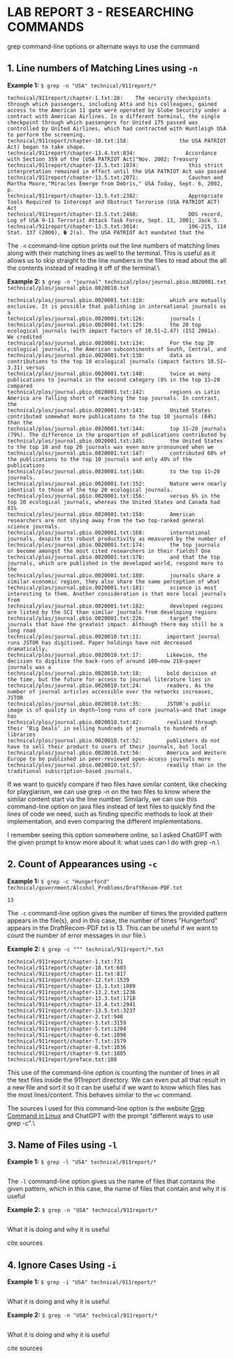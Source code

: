 # LAB REPORT 3 - RESEARCHING COMMANDS
grep command-line options or alternate ways to use the command

## 1. Line numbers of Matching Lines using `-n`
**Example 1:**   `$ grep -n "USA" technical/911report/*`
```
technical/911report/chapter-1.txt:28:    The security checkpoints through which passengers, including Atta and his colleagues, gained access to the American 11 gate were operated by Globe Security under a contract with American Airlines. In a different terminal, the single checkpoint through which passengers for United 175 passed was controlled by United Airlines, which had contracted with Huntleigh USA to perform the screening.
technical/911report/chapter-10.txt:158:                the USA PATRIOT Act) began to take shape.
technical/911report/chapter-13.4.txt:834:                Accordance with Section 359 of the [USA PATRIOT Act]"Nov. 2002; Treasury
technical/911report/chapter-13.5.txt:1074:                this strict interpretation remained in effect until the USA PATRIOT Act was passed
technical/911report/chapter-13.5.txt:2071:                Cauchon and Martha Moore,"Miracles Emerge from Debris," USA Today, Sept. 6, 2002, p.
technical/911report/chapter-13.5.txt:2382:                Appropriate Tools Required to Intercept and Obstruct Terrorism (USA PATRIOT ACT) Act
technical/911report/chapter-13.5.txt:2468:                DOS record, Log of USA 9-11 Terrorist Attack Task Force, Sept. 13, 2001; Jack S.
technical/911report/chapter-13.5.txt:3014:                106-215, 114 Stat. 337 (2000), � 2(a). The USA PATRIOT Act mandated that the
```
The `-n` command-line option prints out the line numbers of matching lines along with their matching lines as well to the terminal. This is useful as it allows us to skip straight to the line numbers in the files to read about the all the contents instead of reading it off of the terminal.\

**Example 2:**  `$ grep -n "journal" technical/plos/journal.pbio.0020001.txt technical/plos/journal.pbio.0020010.txt`
```
technical/plos/journal.pbio.0020001.txt:110:        which are mutually exclusive. It is possible that publishing in international journals as a
technical/plos/journal.pbio.0020001.txt:126:        journals (
technical/plos/journal.pbio.0020001.txt:129:        the 20 top ecological journals (with impact factors of 10.51–2.47) (ISI 2001a). We credited
technical/plos/journal.pbio.0020001.txt:134:        For the top 20 ecological journals, the American subcontinents of South, Central, and
technical/plos/journal.pbio.0020001.txt:138:        data as contributions to the top 10 ecological journals (impact factors 10.51–3.31) versus
technical/plos/journal.pbio.0020001.txt:140:        twice as many publications to journals in the second category (8% in the top 11–20 compared
technical/plos/journal.pbio.0020001.txt:142:        regions as Latin America are falling short of reaching the top journals. In contrast, the
technical/plos/journal.pbio.0020001.txt:143:        United States contributed somewhat more publications to the top 10 journals (84%) than the
technical/plos/journal.pbio.0020001.txt:144:        top 11–20 journals (79%). The difference in the proportion of publications contributed by
technical/plos/journal.pbio.0020001.txt:145:        the United States to the top 10 and top 20 journals was even more pronounced when we
technical/plos/journal.pbio.0020001.txt:147:        contributed 60% of the publications to the top 10 journals and only 40% of the publications
technical/plos/journal.pbio.0020001.txt:148:        to the top 11–20 journals.
technical/plos/journal.pbio.0020001.txt:152:        Nature were nearly identical to those of the top 20 ecological journals.
technical/plos/journal.pbio.0020001.txt:156:        versus 6% in the top 20 ecological journals, whereas the United States and Canada had 81%
technical/plos/journal.pbio.0020001.txt:158:        American researchers are not shying away from the two top-ranked general science journals.
technical/plos/journal.pbio.0020001.txt:168:        international journals, despite its robust productivity as measured by the number of
technical/plos/journal.pbio.0020001.txt:174:        the top journals or become amongst the most cited researchers in their fields? One
technical/plos/journal.pbio.0020001.txt:176:        and that the top journals, which are published in the developed world, respond more to the
technical/plos/journal.pbio.0020001.txt:180:        journals share a similar economic region, they also share the same perception of what
technical/plos/journal.pbio.0020001.txt:181:        science is most interesting to them. Another consideration is that more local journals from
technical/plos/journal.pbio.0020001.txt:182:        developed regions are listed by the SCI than similar journals from developing regions
technical/plos/journal.pbio.0020001.txt:226:        target the journals that have the greatest impact. Although there may still be a long road
technical/plos/journal.pbio.0020010.txt:11:        important journal runs JSTOR has digitised. Paper holdings have not decreased dramatically,
technical/plos/journal.pbio.0020010.txt:17:        Likewise, the decision to digitise the back-runs of around 100—now 218—paper journals was a
technical/plos/journal.pbio.0020010.txt:18:        bold decision at the time, but the future for access to journal literature lies in
technical/plos/journal.pbio.0020010.txt:24:        readers. As the number of journal articles accessible over the networks increases, JSTOR
technical/plos/journal.pbio.0020010.txt:35:        JSTOR's public image is of quality in depth—long runs of core journals—and that image has
technical/plos/journal.pbio.0020010.txt:42:        realised through their ‘Big Deals’ in selling hundreds of journals to hundreds of libraries
technical/plos/journal.pbio.0020010.txt:52:        publishers do not have to sell their product to users of their journals, but local
technical/plos/journal.pbio.0020010.txt:56:        America and Western Europe to be published in peer-reviewed open-access journals more
technical/plos/journal.pbio.0020010.txt:57:        readily than in the traditional subscription-based journals.
```
If we want to quickly compare if two files have similar content, like checking for playgiarism, we can use grep -n on the two files to know where the similar content start via the line number. Similarly, we can use this command-line option on java files instead of text files to quickly find the lines of code we need, such as finding specific methods to look at their implementation, and even comparing the different implementations. 

I remember seeing this option somewhere online, so I asked ChatGPT with the given prompt to know more about it: what uses can I do with grep -n.\



## 2. Count of Appearances using `-c`
**Example 1:**   `$ grep -c "Hungerford" technical/government/Alcohol_Problems/DraftRecom-PDF.txt `
```
13
```
The `-c` command-line option gives the number of times the provided pattern appears in the file(s), and in this case, the number of times "Hungerford" appears in the DraftRecom-PDF.txt is 13. This can be useful if we want to count the number of error messages in our file.\

**Example 2:**   `$ grep -c "^" technical/911report/*.txt`
```
technical/911report/chapter-1.txt:731
technical/911report/chapter-10.txt:603
technical/911report/chapter-11.txt:817
technical/911report/chapter-12.txt:1539
technical/911report/chapter-13.1.txt:1089
technical/911report/chapter-13.2.txt:1236
technical/911report/chapter-13.3.txt:1718
technical/911report/chapter-13.4.txt:2941
technical/911report/chapter-13.5.txt:3237
technical/911report/chapter-2.txt:948
technical/911report/chapter-3.txt:3159
technical/911report/chapter-5.txt:1204
technical/911report/chapter-6.txt:1898
technical/911report/chapter-7.txt:1579
technical/911report/chapter-8.txt:1036
technical/911report/chapter-9.txt:1885
technical/911report/preface.txt:108
```
This use of the command-line option is counting the number of lines in all the text files inside the 911report directory. We can even put all that result in a new file and sort it so it can be useful if we want to know which files has the most lines/content. This behaves similar to the `wc` command.

The sources I used for this command-line option is the website [Grep Command in Linux](https://www.freecodecamp.org/news/grep-command-in-linux-usage-options-and-syntax-examples/) and ChatGPT with the prompt "different ways to use grep -c".\




## 3. Name of Files using `-l`
**Example 1:**   `$ grep -l "USA" technical/911report/*`
```
```
The `-l` command-line option gives us the name of files that contains the given pattern, which in this case, the name of files that contain  and why it is useful

**Example 2:**   `$ grep -n "USA" technical/911report/*`
```
```
What it is doing and why it is useful

cite sources




## 4. Ignore Cases Using `-i`
**Example 1:**   `$ grep -i "USA" technical/911report/*`
```
```
What it is doing and why it is useful

**Example 2:**   `$ grep -n "USA" technical/911report/*`
```
```
What it is doing and why it is useful

cite sources
